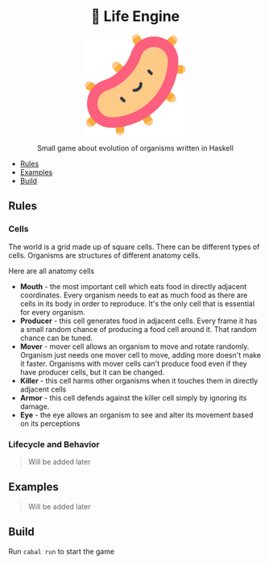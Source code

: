 <h1 align="center">
    🧫 Life Engine
</h1>

<p align="center">
    <img src="assets/bacteria.png" width="200">
</p>

<p align="center">
    Small game about evolution of organisms written in Haskell
</p>

-   [Rules](#rules)
-   [Examples](#examples)
-   [Build](#build)

## Rules

### Cells

The world is a grid made up of square cells.
There can be different types of cells.
Organisms are structures of different anatomy cells.

Here are all anatomy cells

-   **Mouth** - the most important cell which eats food in directly adjacent coordinates. Every organism needs to eat as much food as there are cells in its body in order to reproduce. It's the only cell that is essential for every organism.
-   **Producer** - this cell generates food in adjacent cells. Every frame it has a small random chance of producing a food cell around it. That random chance can be tuned.
-   **Mover** - mover cell allows an organism to move and rotate randomly. Organism just needs one mover cell to move, adding more doesn't make it faster. Organisms with mover cells can't produce food even if they have producer cells, but it can be changed.
-   **Killer** - this cell harms other organisms when it touches them in directly adjacent cells
-   **Armor** - this cell defends against the killer cell simply by ignoring its damage.
-   **Eye** - the eye allows an organism to see and alter its movement based on its perceptions

### Lifecycle and Behavior

> Will be added later

## Examples

> Will be added later

## Build

Run
`cabal run`
to start the game

